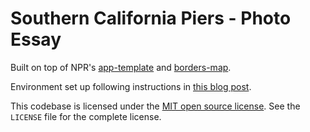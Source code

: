 Southern California Piers - Photo Essay
=======================================

Built on top of NPR's [app-template](http://www.github.com/nprapps/app-template) and [borders-map](https://github.com/nprapps/borders-map).

Environment set up following instructions in [this blog post](http://blog.apps.npr.org/2014/09/08/how-to-setup-the-npr-app-template-for-you-and-your-news-org.html).

This codebase is licensed under the [MIT open source license](http://opensource.org/licenses/MIT). See the ``LICENSE`` file for the complete license.